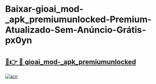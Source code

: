 # Baixar-gioai_mod-_apk_premiumunlocked-Premium-Atualizado-Sem-Anúncio-Grátis-px0yn

# <h2><a href="https://p930pw.esa.edu.pl?src=gioai_mod-_apk_premiumunlocked&ref=px0yn">🔗👉 🔴 gioai_mod-_apk_premiumunlocked</a></h2>

[![acn](https://github.com/user-attachments/assets/0f9c940e-d8b0-45ae-aac7-cd30a18b3e1c)](https://p930pw.esa.edu.pl?src=gioai_mod-_apk_premiumunlocked&ref=px0yn)


